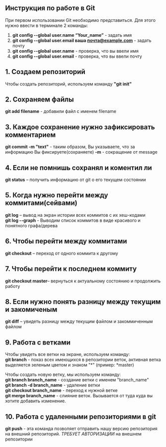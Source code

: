 ## Инструкция по работе в Git

При первом использовании Git необходимо представиться. Для этого нужно ввести в терминале 2 команды: 
1. **git config --global user.name “Your_name”** - задать имя
2. **git config --global user.email ваша почта@example.com** - задать почту
3. **git config --global user.name** - проверка, что вы ввели имя 
4. **git config --global user.email** - проверка, что вы ввели почту 
 
## 1. Создаем репозиторий
Чтобы создать репозиторий, используем команду **"git init"**

## 2. Сохраняем файлы
**git add filename** - добавили файл с именем filename

## 3. Каждое сохранение нужно зафиксировать комментарием 
**git commit -m "text"** - таким образом, Вы указываете, что за информацию Вы фиксируете(сохраняете)
**-m** - сокращение от message

## 4. Если не помнишь сохранял и коментил ли
**git status** – получить информацию от git о его текущем состоянии

## 5. Когда нужно перейти между коммитами(сейвами)
**git log** – вывод на экран истории всех коммитов с их хеш-кодами  
**git log --graph** - Выводим список коммитов в виде красивого и понятного графа/дерева

## 6. Чтобы перейти между коммитами
**git checkout** – переход от одного коммита к другому

## 7. Чтобы перейти к последнем коммиту
**git checkout master**– вернуться к актуальному состоянию и продолжить работу

## 8. Если нужно понять разницу между текущим и закомиченым
**git diff** – увидеть разницу между текущим файлом и закоммиченным файлом

## 9. Работа с ветками
Чтобы увидеть все ветки на экране, используем команду:  
**git branch** - показ всех имеющихся в репозитории веток, активная ветка выделяется зеленым цветом и знаком "*" (пример: *master)

Чтобы создать новую ветку, мы используем команду:  
**git branch branch_name** - создание ветки с именем "branch_name"  
**git branch -d branch_name** - удаление ветки  
**git checkout branch_name** - переход к нужной ветке  
**git merge branch_name** - слияние веток. Вызывается от туда куда вы хотите добавить изменение.

## 10. Работа с удаленными репозиториями в git
**git push** - эта команда позволяет отправить нашу версию репозитория на внешний
репозиторий. *ТРЕБУЕТ АВТОРИЗАЦИИ* на внешнем репозитории
